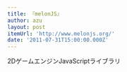 ```yaml
---
title: 『melonJS』
author: azu
layout: post
itemUrl: 'http://www.melonjs.org/'
date: '2011-07-31T15:00:00.000Z'
---
```

2DゲームエンジンJavaScriptライブラリ
